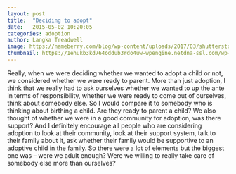 ```yaml
---
layout: post
title:  "Deciding to adopt"
date:   2015-05-02 10:20:05
categories: adoption
author: Langka Treadwell
image: https://nameberry.com/blog/wp-content/uploads/2017/03/shutterstock_555400669.jpg
thumbnail: https://1ehukb3kd764oddub3rdo4uw-wpengine.netdna-ssl.com/wp-content/uploads/2017/03/man-doing-pushup-1-500x400.jpg
---
```

Really, when we were deciding whether we wanted to adopt a child or not, we considered whether we were ready to parent. More than just adoption, I think that we really had to ask ourselves whether we wanted to up the ante in terms of responsibility, whether we were ready to come out of ourselves, think about somebody else. So I would compare it to somebody who is thinking about birthing a child. Are they ready to parent a child? We also thought of whether we were in a good community for adoption, was there support? And I definitely encourage all people who are considering adoption to look at their community, look at their support system, talk to their family about it, ask whether their family would be supportive to an adoptive child in the family. So there were a lot of elements but the biggest one was – were we adult enough? Were we willing to really take care of somebody else more than ourselves?
